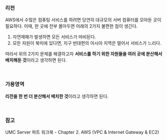 ### 리전

AWS에서 수많은 컴퓨팅 서비스를 하려면 당연히 대규모의 서버 컴퓨터를 모아둔 곳이 필요하다. 이때, 한 곳에 전부 몰아두면 아래의 2가지 불편한 점이 생긴다.

1. 자연재해가 발생하면 모든 서비스가 마비된다.
2. 모든 자원이 북미에 있다면, 지구 반대편의 아시아 지역은 멀어서 서비스가 느리다. 

따라서 위의 2가지 문제를 해결하고자 **서비스를 하기 위한 자원들을 여러 곳에 분산해서 배치해둔 것**이라고 생각하면 된다.

<br>

### 가용영역

**리전을 한 번 더 분산해서 배치한 것**이라고 생각하면 된다.

<br>

### 참고

UMC Server 파트 워크북 - Chapter 2. AWS (VPC & Internet Gateway & EC2)
